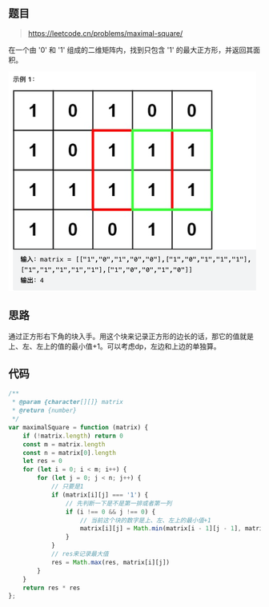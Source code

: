 ## 题目

> https://leetcode.cn/problems/maximal-square/

在一个由 '0' 和 '1' 组成的二维矩阵内，找到只包含 '1' 的最大正方形，并返回其面积。

![image](https://raw.githubusercontent.com/kitiho/leetcode/main/assets/221.png)

## 思路

通过正方形右下角的块入手。用这个块来记录正方形的边长的话，那它的值就是上、左、左上的值的最小值+1。可以考虑dp，左边和上边的单独算。

## 代码

```js
/**
 * @param {character[][]} matrix
 * @return {number}
 */
var maximalSquare = function (matrix) {
    if (!matrix.length) return 0
    const m = matrix.length
    const n = matrix[0].length
    let res = 0
    for (let i = 0; i < m; i++) {
        for (let j = 0; j < n; j++) {
            // 只要是1
            if (matrix[i][j] === '1') {
                // 先判断一下是不是第一排或者第一列
                if (i !== 0 && j !== 0) {
                    // 当前这个块的数字是上、左、左上的最小值+1
                    matrix[i][j] = Math.min(matrix[i - 1][j - 1], matrix[i - 1][j], matrix[i][j - 1]) + 1
                }
            }
            // res来记录最大值
            res = Math.max(res, matrix[i][j])
        }
    }
    return res * res
};
```
